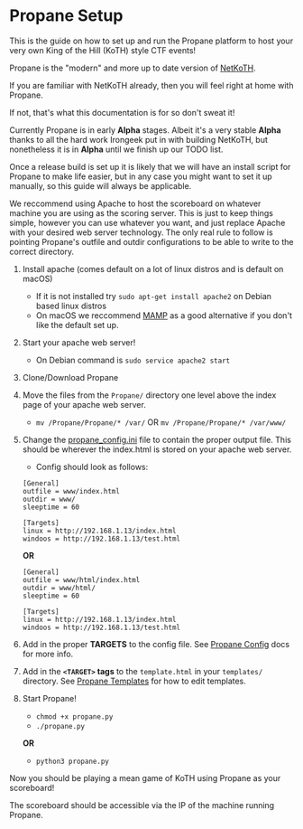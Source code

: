 # Propane Setup

This is the guide on how to set up and run the Propane platform to host your very own King of the Hill (KoTH) style CTF events!

Propane is the "modern" and more up to date version of [NetKoTH](https://github.com/NetKotH/netkoth-python).

If you are familiar with NetKoTH already, then you will feel right at home with Propane.

If not, that's what this documentation is for so don't sweat it!

Currently Propane is in early **Alpha** stages. Albeit it's a very stable **Alpha** thanks to all the hard work Irongeek put in with building NetKoTH, but nonetheless it is in **Alpha** until we finish up our TODO list.

Once a release build is set up it is likely that we will have an install script for Propane to make life easier, but in any case you might want to set it up manually, so this guide will always be applicable.


We reccommend using Apache to host the scoreboard on whatever machine you are using as the scoring server. This is just to keep things simple, however you can use whatever you want, and just replace Apache with your desired web server technology. The only real rule to follow is pointing Propane's outfile and outdir configurations to be able to write to the correct directory.

1. Install apache (comes default on a lot of linux distros and is default on macOS)
    - If it is not installed try `sudo apt-get install apache2` on Debian based linux distros
    - On macOS we reccommend [MAMP](https://www.mamp.info/en/) as a good alternative if you don't like the default set up.
2. Start your apache web server!
    - On Debian command is `sudo service apache2 start`
3. Clone/Download Propane
4. Move the files from the `Propane/` directory one level above the index page of your apache web server.
    -  `mv /Propane/Propane/* /var/` OR `mv /Propane/Propane/* /var/www/`
5. Change the [propane_config.ini](https://github.com/InjectionSoftwareDevelopment/Propane/blob/master/doc/markdown/propane_config.md) file to contain the proper output file. This should be wherever the index.html is stored on your apache web server.
    - Config should look as follows:

    ```
    [General]
    outfile = www/index.html
    outdir = www/
    sleeptime = 60

    [Targets]
    linux = http://192.168.1.13/index.html
    windoos = http://192.168.1.13/test.html

    ```

    **OR**


    ```
    [General]
    outfile = www/html/index.html
    outdir = www/html/
    sleeptime = 60

    [Targets]
    linux = http://192.168.1.13/index.html
    windoos = http://192.168.1.13/test.html
    ```
6. Add in the proper **TARGETS** to the config file. See [Propane Config](https://github.com/InjectionSoftwareDevelopment/Propane/blob/master/doc/markdown/propane_config.md) docs for more info.
7. Add in the **`<TARGET>` tags** to the `template.html` in your `templates/` directory. See [Propane Templates](https://github.com/InjectionSoftwareDevelopment/Propane/blob/master/doc/markdown/propane_templates.md) for how to edit templates.
7. Start Propane!
    - `chmod +x propane.py`
    - `./propane.py`

    **OR**

    - `python3 propane.py`

Now you should be playing a mean game of KoTH using Propane as your scoreboard!

The scoreboard should be accessible via the IP of the machine running Propane.
